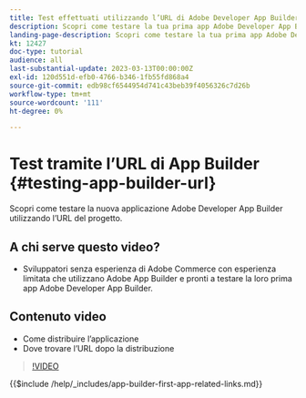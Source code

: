 ```yaml
---
title: Test effettuati utilizzando l’URL di Adobe Developer App Builder
description: Scopri come testare la tua prima app Adobe Developer App Builder dall’URL di App Builder fornito per il progetto.
landing-page-description: Scopri come testare la tua prima app Adobe Developer App Builder dall’URL fornito dal progetto.
kt: 12427
doc-type: tutorial
audience: all
last-substantial-update: 2023-03-13T00:00:00Z
exl-id: 120d551d-efb0-4766-b346-1fb55fd868a4
source-git-commit: edb98cf6544954d741c43beb39f4056326c7d26b
workflow-type: tm+mt
source-wordcount: '111'
ht-degree: 0%

---
```


# Test tramite l’URL di App Builder {#testing-app-builder-url}

Scopri come testare la nuova applicazione Adobe Developer App Builder utilizzando l’URL del progetto.

## A chi serve questo video?

* Sviluppatori senza esperienza di Adobe Commerce con esperienza limitata che utilizzano Adobe App Builder e pronti a testare la loro prima app Adobe Developer App Builder.

## Contenuto video

* Come distribuire l’applicazione
* Dove trovare l’URL dopo la distribuzione

>[!VIDEO](https://video.tv.adobe.com/v/3416664?quality=12&learn=on)

{{$include /help/_includes/app-builder-first-app-related-links.md}}
